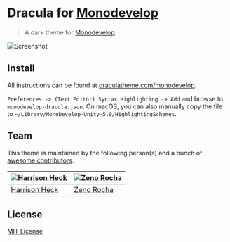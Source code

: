 # Dracula for [Monodevelop](http://Monodevelop.com)

> A dark theme for [Monodevelop](http://monodevelop.com).

![Screenshot](screenshot.png)

## Install

All instructions can be found at [draculatheme.com/monodevelop](https://draculatheme.com/monodevelop).

`Preferences -> (Text Editor) Syntax Highlighting -> Add` and browse to `monodevelop-dracula.json`. On macOS, you can also manually copy the file to `~/Library/MonoDevelop-Unity-5.0/HighlightingSchemes`.

## Team

This theme is maintained by the following person(s) and a bunch of [awesome contributors](https://github.com/dracula/template/graphs/contributors).

[![Harrison Heck](https://avatars0.githubusercontent.com/u/1037526?v=3&s=70)](https://github.com/nesl247) | [![Zeno Rocha](https://avatars2.githubusercontent.com/u/398893?v=3&s=70)](https://github.com/zenorocha)
--- | ---
[Harrison Heck](https://github.com/nesl247) | [Zeno Rocha](https://github.com/zenorocha)

## License

[MIT License](./LICENSE)
